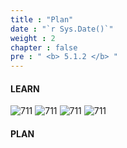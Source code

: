 ```yaml
---
title : "Plan"
date : "`r Sys.Date()`"
weight : 2
chapter : false
pre : " <b> 5.1.2 </b> "
---
```


#### LEARN

![711][1] ![711][2] ![711][3] ![711][4]

#### PLAN



[1]:  /aws-ws/images/5-cloudquest/5.1-compute/1.png?featherlight=false&width=90pc
[2]:  /aws-ws/images/5-cloudquest/5.1-compute/2.png?featherlight=false&width=50pc
[3]:  /aws-ws/images/5-cloudquest/5.1-compute/3.png?featherlight=false&width=50pc
[4]:  /aws-ws/images/5-cloudquest/5.1-compute/4.png?featherlight=false&width=90pc
[2]:  /aws-ws/images/5-cloudquest/5.1-compute/2.png?featherlight=false&width=50pc
[2]:  /aws-ws/images/5-cloudquest/5.1-compute/2.png?featherlight=false&width=50pc
[2]:  /aws-ws/images/5-cloudquest/5.1-compute/2.png?featherlight=false&width=50pc
[2]:  /aws-ws/images/5-cloudquest/5.1-compute/2.png?featherlight=false&width=50pc
[2]:  /aws-ws/images/5-cloudquest/5.1-compute/2.png?featherlight=false&width=50pc
[2]:  /aws-ws/images/5-cloudquest/5.1-compute/2.png?featherlight=false&width=50pc
[2]:  /aws-ws/images/5-cloudquest/5.1-compute/2.png?featherlight=false&width=50pc
[2]:  /aws-ws/images/5-cloudquest/5.1-compute/2.png?featherlight=false&width=50pc